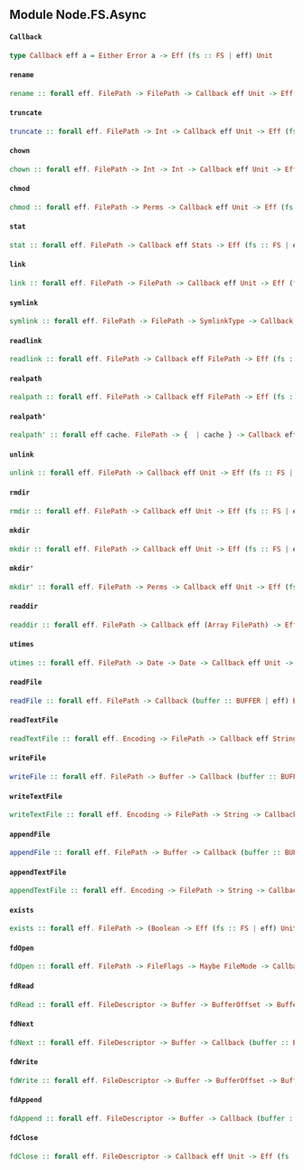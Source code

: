 ## Module Node.FS.Async

#### `Callback`

``` purescript
type Callback eff a = Either Error a -> Eff (fs :: FS | eff) Unit
```

#### `rename`

``` purescript
rename :: forall eff. FilePath -> FilePath -> Callback eff Unit -> Eff (fs :: FS | eff) Unit
```

#### `truncate`

``` purescript
truncate :: forall eff. FilePath -> Int -> Callback eff Unit -> Eff (fs :: FS | eff) Unit
```

#### `chown`

``` purescript
chown :: forall eff. FilePath -> Int -> Int -> Callback eff Unit -> Eff (fs :: FS | eff) Unit
```

#### `chmod`

``` purescript
chmod :: forall eff. FilePath -> Perms -> Callback eff Unit -> Eff (fs :: FS | eff) Unit
```

#### `stat`

``` purescript
stat :: forall eff. FilePath -> Callback eff Stats -> Eff (fs :: FS | eff) Unit
```

#### `link`

``` purescript
link :: forall eff. FilePath -> FilePath -> Callback eff Unit -> Eff (fs :: FS | eff) Unit
```

#### `symlink`

``` purescript
symlink :: forall eff. FilePath -> FilePath -> SymlinkType -> Callback eff Unit -> Eff (fs :: FS | eff) Unit
```

#### `readlink`

``` purescript
readlink :: forall eff. FilePath -> Callback eff FilePath -> Eff (fs :: FS | eff) Unit
```

#### `realpath`

``` purescript
realpath :: forall eff. FilePath -> Callback eff FilePath -> Eff (fs :: FS | eff) Unit
```

#### `realpath'`

``` purescript
realpath' :: forall eff cache. FilePath -> {  | cache } -> Callback eff FilePath -> Eff (fs :: FS | eff) Unit
```

#### `unlink`

``` purescript
unlink :: forall eff. FilePath -> Callback eff Unit -> Eff (fs :: FS | eff) Unit
```

#### `rmdir`

``` purescript
rmdir :: forall eff. FilePath -> Callback eff Unit -> Eff (fs :: FS | eff) Unit
```

#### `mkdir`

``` purescript
mkdir :: forall eff. FilePath -> Callback eff Unit -> Eff (fs :: FS | eff) Unit
```

#### `mkdir'`

``` purescript
mkdir' :: forall eff. FilePath -> Perms -> Callback eff Unit -> Eff (fs :: FS | eff) Unit
```

#### `readdir`

``` purescript
readdir :: forall eff. FilePath -> Callback eff (Array FilePath) -> Eff (fs :: FS | eff) Unit
```

#### `utimes`

``` purescript
utimes :: forall eff. FilePath -> Date -> Date -> Callback eff Unit -> Eff (fs :: FS | eff) Unit
```

#### `readFile`

``` purescript
readFile :: forall eff. FilePath -> Callback (buffer :: BUFFER | eff) Buffer -> Eff (buffer :: BUFFER, fs :: FS | eff) Unit
```

#### `readTextFile`

``` purescript
readTextFile :: forall eff. Encoding -> FilePath -> Callback eff String -> Eff (fs :: FS | eff) Unit
```

#### `writeFile`

``` purescript
writeFile :: forall eff. FilePath -> Buffer -> Callback (buffer :: BUFFER | eff) Unit -> Eff (buffer :: BUFFER, fs :: FS | eff) Unit
```

#### `writeTextFile`

``` purescript
writeTextFile :: forall eff. Encoding -> FilePath -> String -> Callback eff Unit -> Eff (fs :: FS | eff) Unit
```

#### `appendFile`

``` purescript
appendFile :: forall eff. FilePath -> Buffer -> Callback (buffer :: BUFFER | eff) Unit -> Eff (buffer :: BUFFER, fs :: FS | eff) Unit
```

#### `appendTextFile`

``` purescript
appendTextFile :: forall eff. Encoding -> FilePath -> String -> Callback eff Unit -> Eff (fs :: FS | eff) Unit
```

#### `exists`

``` purescript
exists :: forall eff. FilePath -> (Boolean -> Eff (fs :: FS | eff) Unit) -> Eff (fs :: FS | eff) Unit
```

#### `fdOpen`

``` purescript
fdOpen :: forall eff. FilePath -> FileFlags -> Maybe FileMode -> Callback eff FileDescriptor -> Eff (fs :: FS | eff) Unit
```

#### `fdRead`

``` purescript
fdRead :: forall eff. FileDescriptor -> Buffer -> BufferOffset -> BufferLength -> Maybe FilePosition -> Callback (buffer :: BUFFER | eff) ByteCount -> Eff (buffer :: BUFFER, fs :: FS | eff) Unit
```

#### `fdNext`

``` purescript
fdNext :: forall eff. FileDescriptor -> Buffer -> Callback (buffer :: BUFFER | eff) ByteCount -> Eff (buffer :: BUFFER, fs :: FS | eff) Unit
```

#### `fdWrite`

``` purescript
fdWrite :: forall eff. FileDescriptor -> Buffer -> BufferOffset -> BufferLength -> Maybe FilePosition -> Callback (buffer :: BUFFER | eff) ByteCount -> Eff (buffer :: BUFFER, fs :: FS | eff) Unit
```

#### `fdAppend`

``` purescript
fdAppend :: forall eff. FileDescriptor -> Buffer -> Callback (buffer :: BUFFER | eff) ByteCount -> Eff (buffer :: BUFFER, fs :: FS | eff) Unit
```

#### `fdClose`

``` purescript
fdClose :: forall eff. FileDescriptor -> Callback eff Unit -> Eff (fs :: FS | eff) Unit
```


